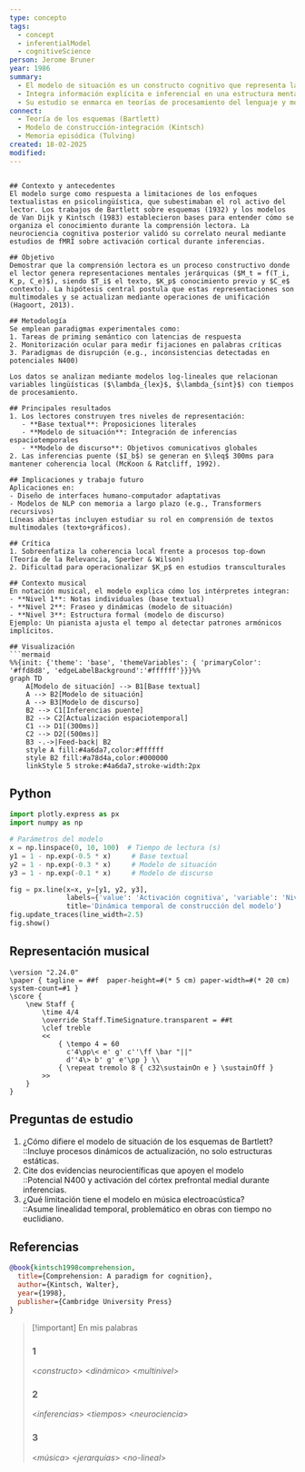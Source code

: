 ```yaml
---
type: concepto
tags:
  - concept
  - inferentialModel
  - cognitiveScience
person: Jerome Bruner
year: 1986
summary: 
  - El modelo de situación es un constructo cognitivo que representa la comprensión dinámica de un texto durante la lectura.
  - Integra información explícita e inferencial en una estructura mental coherente, actualizada en tiempo real.
  - Su estudio se enmarca en teorías de procesamiento del lenguaje y modelos de memoria de trabajo.
connect:
  - Teoría de los esquemas (Bartlett)
  - Modelo de construcción-integración (Kintsch)
  - Memoria episódica (Tulving)
created: 18-02-2025
modified: 
---
```

```

## Contexto y antecedentes  
El modelo surge como respuesta a limitaciones de los enfoques textualistas en psicolingüística, que subestimaban el rol activo del lector. Los trabajos de Bartlett sobre esquemas (1932) y los modelos de Van Dijk y Kintsch (1983) establecieron bases para entender cómo se organiza el conocimiento durante la comprensión lectora. La neurociencia cognitiva posterior validó su correlato neural mediante estudios de fMRI sobre activación cortical durante inferencias.

## Objetivo  
Demostrar que la comprensión lectora es un proceso constructivo donde el lector genera representaciones mentales jerárquicas ($M_t = f(T_i, K_p, C_e)$), siendo $T_i$ el texto, $K_p$ conocimiento previo y $C_e$ contexto). La hipótesis central postula que estas representaciones son multimodales y se actualizan mediante operaciones de unificación (Hagoort, 2013).

## Metodología  
Se emplean paradigmas experimentales como:  
1. Tareas de priming semántico con latencias de respuesta  
2. Monitorización ocular para medir fijaciones en palabras críticas  
3. Paradigmas de disrupción (e.g., inconsistencias detectadas en potenciales N400)  

Los datos se analizan mediante modelos log-lineales que relacionan variables lingüísticas ($\lambda_{lex}$, $\lambda_{sint}$) con tiempos de procesamiento.

## Principales resultados  
1. Los lectores construyen tres niveles de representación:  
   - **Base textual**: Proposiciones literales  
   - **Modelo de situación**: Integración de inferencias espaciotemporales  
   - **Modelo de discurso**: Objetivos comunicativos globales  
2. Las inferencias puente ($I_b$) se generan en $\leq$ 300ms para mantener coherencia local (McKoon & Ratcliff, 1992).  

## Implicaciones y trabajo futuro  
Aplicaciones en:  
- Diseño de interfaces humano-computador adaptativas  
- Modelos de NLP con memoria a largo plazo (e.g., Transformers recursivos)  
Líneas abiertas incluyen estudiar su rol en comprensión de textos multimodales (texto+gráficos).  

## Crítica  
1. Sobreenfatiza la coherencia local frente a procesos top-down (Teoría de la Relevancia, Sperber & Wilson)  
2. Dificultad para operacionalizar $K_p$ en estudios transculturales  

## Contexto musical  
En notación musical, el modelo explica cómo los intérpretes integran:  
- **Nivel 1**: Notas individuales (base textual)  
- **Nivel 2**: Fraseo y dinámicas (modelo de situación)  
- **Nivel 3**: Estructura formal (modelo de discurso)  
Ejemplo: Un pianista ajusta el tempo al detectar patrones armónicos implícitos.  

## Visualización  
```mermaid
%%{init: {'theme': 'base', 'themeVariables': { 'primaryColor': '#ffd8d8', 'edgeLabelBackground':'#ffffff'}}}%%
graph TD
    A[Modelo de situación] --> B1[Base textual]
    A --> B2[Modelo de situación]
    A --> B3[Modelo de discurso]
    B2 --> C1[Inferencias puente]
    B2 --> C2[Actualización espaciotemporal]
    C1 --> D1[(300ms)]
    C2 --> D2[(500ms)]
    B3 -.->|Feed-back| B2
    style A fill:#4a6da7,color:#ffffff
    style B2 fill:#a78d4a,color:#000000
    linkStyle 5 stroke:#4a6da7,stroke-width:2px
```

## Python  
```python
import plotly.express as px
import numpy as np

# Parámetros del modelo
x = np.linspace(0, 10, 100)  # Tiempo de lectura (s)
y1 = 1 - np.exp(-0.5 * x)     # Base textual
y2 = 1 - np.exp(-0.3 * x)     # Modelo de situación
y3 = 1 - np.exp(-0.1 * x)     # Modelo de discurso

fig = px.line(x=x, y=[y1, y2, y3], 
              labels={'value': 'Activación cognitiva', 'variable': 'Nivel'},
              title='Dinámica temporal de construcción del modelo')
fig.update_traces(line_width=2.5)
fig.show()
```

## Representación musical  
```lily
\version "2.24.0"
\paper { tagline = ##f  paper-height=#(* 5 cm) paper-width=#(* 20 cm)  system-count=#1 }
\score {
    \new Staff {
        \time 4/4
        \override Staff.TimeSignature.transparent = ##t
        \clef treble
        <<
            { \tempo 4 = 60 
              c'4\pp\< e' g' c''\ff \bar "||" 
              d''4\> b' g' e'\pp } \\
            { \repeat tremolo 8 { c32\sustainOn e } \sustainOff }
        >>
    }
}
```

## Preguntas de estudio  
1. ¿Cómo difiere el modelo de situación de los esquemas de Bartlett?  
   ::Incluye procesos dinámicos de actualización, no solo estructuras estáticas.  
2. Cite dos evidencias neurocientíficas que apoyen el modelo  
   ::Potencial N400 y activación del córtex prefrontal medial durante inferencias.  
3. ¿Qué limitación tiene el modelo en música electroacústica?  
   ::Asume linealidad temporal, problemático en obras con tiempo no euclidiano.  

## Referencias  
```bibtex
@book{kintsch1998comprehension,
  title={Comprehension: A paradigm for cognition},
  author={Kintsch, Walter},
  year={1998},
  publisher={Cambridge University Press}
}
```

> [!important] En mis palabras  
> ### 1  
>   <*constructo*> <*dinámico*> <*multinivel*>  
> ### 2  
>  <*inferencias*> <*tiempos*> <*neurociencia*>  
> ### 3  
>  <*música*> <*jerarquías*> <*no-lineal*>